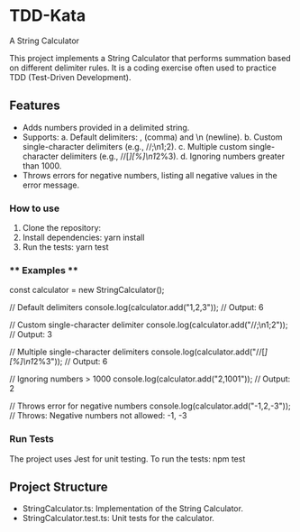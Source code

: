 # TDD-Kata
A String Calculator

This project implements a String Calculator that performs summation based on different delimiter rules. It is a coding exercise often used to practice TDD (Test-Driven Development).

## **Features**
- Adds numbers provided in a delimited string.
- Supports:
a. Default delimiters: , (comma) and \n (newline).
b. Custom single-character delimiters (e.g., //;\n1;2).
c. Multiple custom single-character delimiters (e.g., //[*][%]\n1*2%3).
d. Ignoring numbers greater than 1000.
- Throws errors for negative numbers, listing all negative values in the error message.

### **How to use**
1. Clone the repository:
2. Install dependencies:
    yarn install
3. Run the tests:
    yarn test

### ** Examples ** 

const calculator = new StringCalculator();

// Default delimiters
console.log(calculator.add("1,2,3")); // Output: 6

// Custom single-character delimiter
console.log(calculator.add("//;\n1;2")); // Output: 3

// Multiple single-character delimiters
console.log(calculator.add("//[*][%]\n1*2%3")); // Output: 6

// Ignoring numbers > 1000
console.log(calculator.add("2,1001")); // Output: 2

// Throws error for negative numbers
console.log(calculator.add("-1,2,-3")); // Throws: Negative numbers not allowed: -1, -3

### **Run Tests**
The project uses Jest for unit testing. To run the tests:
    npm test

## **Project Structure**
- StringCalculator.ts: Implementation of the String Calculator.
- StringCalculator.test.ts: Unit tests for the calculator.